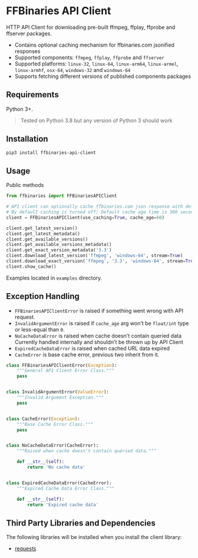 FFBinaries API Client 
=====================
HTTP API Client for downloading pre-built ffmpeg, ffplay, ffprobe and ffserver packages.

* Contains optional caching mechanism for ffbinaries.com jsonified responses
* Supported components: `ffmpeg`, `ffplay`, `ffprobe` and `ffserver`
* Supported platforms: `linux-32`, `linux-64`, `linux-arm64`, `linux-armel`, `linux-armhf`, `osx-64`, `windows-32` and `windows-64`
* Supports fetching different versions of published components packages

Requirements
------------
Python 3+.
> Tested on Python 3.8 but any version of Python 3 should work
 
Installation
------------
```bash
pip3 install ffbinaries-api-client
```

Usage
-----
Public methods

```python
from ffbinaries import FFBinariesAPIClient

# API client can optionally cache ffbinaries.com json response with defined cache age in seconds.
# By default caching is turned off; Default cache age time is 300 seconds.
client = FFBinariesAPIClient(use_caching=True, cache_age=60)

client.get_latest_version()
client.get_latest_metadata()
client.get_available_versions()
client.get_available_versions_metadata()
client.get_exact_version_metadata('3.3')
client.download_latest_version('ffmpeg', 'windows-64', stream=True)
client.download_exact_version('ffmpeg', '3.3', 'windows-64', stream=True)
client.show_cache()
```

Examples located in `examples` directory.

Exception Handling
------------------
* `FFBinariesAPIClientError` is raised if something went wrong with API request.
* `InvalidArgumentError` is raised if `cache_age` arg won't be `float/int` 
type or less-equal than `0`.
* `NoCacheDataError` is raised when cache doesn't contain queried data
Currently handled internally and shouldn't be thrown up by API Client
* `ExpiredCacheDataError` is raised when cached URL data expired
* `CacheError` is base cache error, previous two inherit from it.

```python
class FFBinariesAPIClientError(Exception):
    """General API Client Error Class."""
    pass


class InvalidArgumentError(ValueError):
    """Invalid Argument Exception."""
    pass


class CacheError(Exception):
    """Base Cache Error Class."""
    pass


class NoCacheDataError(CacheError):
    """Raised when cache doesn't contain queried data."""

    def __str__(self):
        return 'No cache data'


class ExpiredCacheDataError(CacheError):
    """Expired Cache Data Error Class."""

    def __str__(self):
        return 'Expired cache data'
```

Third Party Libraries and Dependencies
--------------------------------------
The following libraries will be installed when you install the client library:

* [requests](https://3.python-requests.org)
